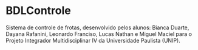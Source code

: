 # BDLControle
 Sistema de controle de frotas, desenvolvido pelos alunos: Bianca Duarte, Dayana Rafanini, Leonardo Franciso, Lucas Nathan e Miguel Maciel para o Projeto Integrador Multidisciplinar IV da Universidade Paulista (UNIP).
